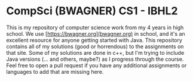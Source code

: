 # CompSci (BWAGNER) CS1 - IBHL2

This is my repository of computer science work from my 4 years in high school. We use [https://bwagner.org](bwagner.org) in school, and it's an excellent resource for anyone getting started with Java. This repository contains all of my solutions (good or horrendous) to the assignments on that site.
Some of my solutions are done in c++, but I'm trying to include Java versions (... and others, maybe?) as I progress through the course.
Feel free to open a pull request if you have any additional assignments or languages to add that are missing here.
